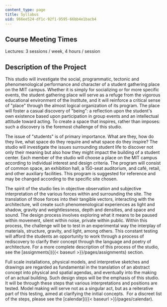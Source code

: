 ```yaml
---
content_type: page
title: Syllabus
uid: 966ee524-df1c-92f1-9595-66bb4e1bacb4
---
```


Course Meeting Times
--------------------

Lectures: 3 sessions / week, 4 hours / session

Description of the Project
--------------------------

This studio will investigate the social, programmatic, tectonic and phenomenological performance and character of a student gathering place on the MIT campus. Whether it is simply for socializing or for more specific events, the student gathering place will serve as a refuge from the vigorous educational environment of the Institute, and it will reinforce a critical sense of "place" through the almost logical organization of its program. The place will foster a casual discovery of "being": a reflection upon the student's own existence based upon participation in group events and an intellectual attitude toward acting. To create a space that inspires, rather than imposes: such a discovery is the foremost challenge of this studio.

The issue of "students" is of primary importance. What are they, how do they live, what space do they require and what space do they inspire? The studio will investigate the issues surrounding student life to discover not only their meaning but also how they might impact the building of a student center. Each member of the studio will choose a place on the MIT campus according to individual interest and design criteria. The program will consist of common space, an exhibition hall, a 150-seat auditorium, and café, retail, and other auxiliary facilities. This program is suggested for reference and may be changed according to the specific site chosen.

The spirit of the studio lies in objective observation and subjective interpretation of the various forces within and surrounding the site. The translation of those forces into their tangible vectors, interacting with the architecture, will create such phenomenological experiences as light and shadow, gravity and weightlessness, depth and densities, and space and sound. The design process involves exploring what it means to be paused within movement, silent within noise, private within public. Within this process, the challenge will be to test in an experimental way the interplay of materials, structure, gravity, and light, among others. This constant testing will afford the students an opportunity to work through a process of rediscovery to clarify their concept through the language and poetry of architecture. For a more complete description of this process of the studio, see the [assignments]({{< baseurl >}}/pages/assignments) section.

Full scale installations, physical models, and interpretive sketches and drawings are regarded as fundamental in the translation of an abstract concept into physical and spatial agendas, and eventually into the making of an actual building. Such design steps will be the emphasis of this studio. It will be through these steps that various interpretations and positions are tested. Model making will serve not as a singular act, but as a reiterative part of this testing, aimed at clarifying the initial concepts.  For a discreet list of the steps, please see the [calendar]({{< baseurl >}}/pages/calendar).